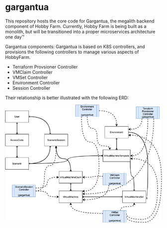 # gargantua
This repository hosts the core code for Gargantua, the megalith backend component of Hobby Farm. Currently, Hobby Farm is being built as a monolith, but will be transitioned into a proper microservices architecture one day™


Gargantua components:
Gargantua is based on K8S controllers, and provisions the following controllers to manage various aspects of HobbyFarm.
- Terraform Provsioner Controller
- VMClaim Controller
- VMSet Controller
- Environment Controller
- Session Controller

Their relationship is better illustrated with the following ERD:

![](./artifacts/diagrams/Workflow.png)

